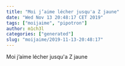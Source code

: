 ```yaml
---
title: "Moi j’aime lécher jusqu'a Z jaune"
date: "Wed Nov 13 20:48:17 CET 2019"
tags: ["moijaime", "pipotron"]
author: m1ch3l
categories: ["generated"]
slug: "moijaime/2019-11-13-20:48:17"
---
```


Moi j’aime lécher jusqu'a Z jaune
